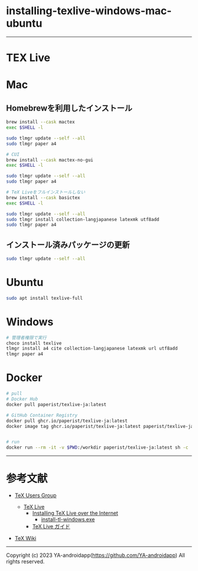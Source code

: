 # installing-texlive-windows-mac-ubuntu

---

# TEX Live

# Mac

## Homebrewを利用したインストール

```zsh
brew install --cask mactex
exec $SHELL -l

sudo tlmgr update --self --all
sudo tlmgr paper a4

# CUI
brew install --cask mactex-no-gui
exec $SHELL -l

sudo tlmgr update --self --all
sudo tlmgr paper a4

# TeX Liveをフルインストールしない
brew install --cask basictex
exec $SHELL -l

sudo tlmgr update --self --all
sudo tlmgr install collection-langjapanese latexmk utf8add
sudo tlmgr paper a4
```

## インストール済みパッケージの更新

```zsh
sudo tlmgr update --self --all
```

# Ubuntu

```bash
sudo apt install texlive-full
```

# Windows

```powershell
# 管理者権限で実行
choco install texlive
tlmgr install a4 cite collection-langjapanese latexmk url utf8add
tlmgr paper a4
```

# Docker

```bash
# pull
# Docker Hub
docker pull paperist/texlive-ja:latest

# GitHub Container Registry
docker pull ghcr.io/paperist/texlive-ja:latest
docker image tag ghcr.io/paperist/texlive-ja:latest paperist/texlive-ja:latest


# run
docker run --rm -it -v $PWD:/workdir paperist/texlive-ja:latest sh -c 'latexmk -C main.tex && latexmk main.tex && latexmk -c main.tex'
```

---

# 参考文献

- [TeX Users Group](https://www.tug.org/texlive/doc/texlive-ja/texlive-ja.pdf)
  - [TeX Live](https://www.tug.org/texlive/doc/texlive-ja/texlive-ja.pdf)
    - [Installing TeX Live over the Internet](https://www.tug.org/texlive/acquire-netinstall.html)
      - [install-tl-windows.exe](https://mirror.ctan.org/systems/texlive/tlnet/install-tl-windows.exe)
    - [TeX Live ガイド](https://www.tug.org/texlive/doc/texlive-ja/texlive-ja.pdf)

- [TeX Wiki](https://texwiki.texjp.org/)

---

Copyright (c) 2023 YA-androidapp(https://github.com/YA-androidapp) All rights reserved.
